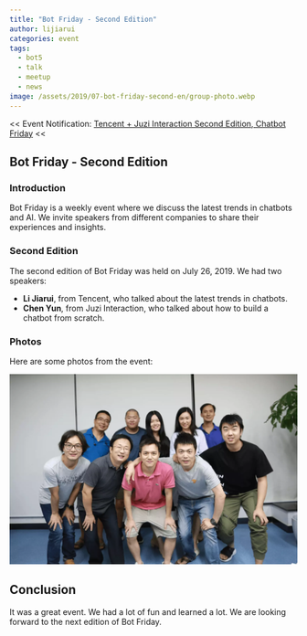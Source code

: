 ```yaml
---
title: "Bot Friday - Second Edition"
author: lijiarui
categories: event
tags:
  - bot5
  - talk
  - meetup
  - news
image: /assets/2019/07-bot-friday-second-en/group-photo.webp
---
```


<< Event Notification: [Tencent + Juzi Interaction Second Edition, Chatbot Friday](https://mp.weixin.qq.com/s/fbY9BVLIqhy6Uwls0g4fRQ) <<

## Bot Friday - Second Edition

### Introduction

Bot Friday is a weekly event where we discuss the latest trends in chatbots and AI. We invite speakers from different companies to share their experiences and insights.

### Second Edition

The second edition of Bot Friday was held on July 26, 2019. We had two speakers:

* **Li Jiarui**, from Tencent, who talked about the latest trends in chatbots.
* **Chen Yun**, from Juzi Interaction, who talked about how to build a chatbot from scratch.

### Photos

Here are some photos from the event:

![group-photo](/assets/2019/07-bot-friday-second-en/group-photo.webp)

## Conclusion

It was a great event. We had a lot of fun and learned a lot. We are looking forward to the next edition of Bot Friday.

